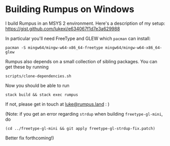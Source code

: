 # Building Rumpus on Windows

I build Rumpus in an MSYS 2 environment. Here's a description of my setup:
https://gist.github.com/lukexi/e634067f1d7e3a629988


In particular you'll need FreeType and GLEW which `pacman` can install:
```
pacman -S mingw64/mingw-w64-x86_64-freetype mingw64/mingw-w64-x86_64-glew
```

Rumpus also depends on a small collection of sibling packages. You can get these by running
```
scripts/clone-dependencies.sh
```

Now you should be able to run
```
stack build && stack exec rumpus
```

If not, please get in touch at luke@rumpus.land : )

(Note: if you get an error regarding `strdup` when building `freetype-gl-mini`, do
```
(cd ../freetype-gl-mini && git apply freetype-gl-strdup-fix.patch)
```
Better fix forthcoming!)

